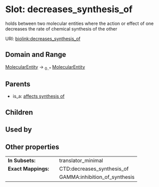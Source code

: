 
# Slot: decreases_synthesis_of


holds between two molecular entities where the action or effect of one decreases the rate of chemical synthesis of the other

URI: [biolink:decreases_synthesis_of](https://w3id.org/biolink/vocab/decreases_synthesis_of)


## Domain and Range

[MolecularEntity](MolecularEntity.md) ->  <sub>0..*</sub> [MolecularEntity](MolecularEntity.md)

## Parents

 *  is_a: [affects synthesis of](affects_synthesis_of.md)

## Children


## Used by


## Other properties

|  |  |  |
| --- | --- | --- |
| **In Subsets:** | | translator_minimal |
| **Exact Mappings:** | | CTD:decreases_synthesis_of |
|  | | GAMMA:inhibition_of_synthesis |

